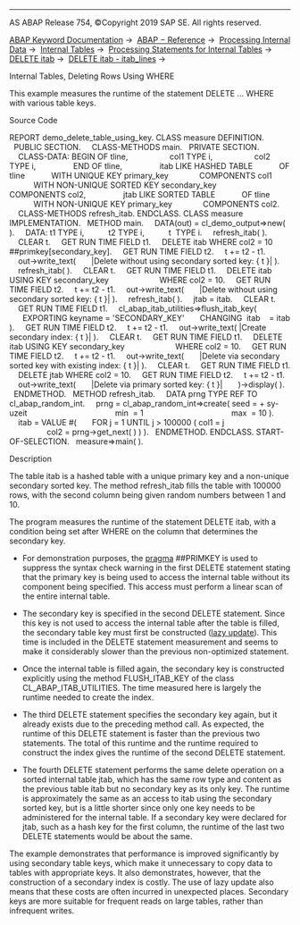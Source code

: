   

* * *

AS ABAP Release 754, ©Copyright 2019 SAP SE. All rights reserved.

[ABAP Keyword Documentation](javascript:call_link\('abenabap.htm'\)) →  [ABAP − Reference](javascript:call_link\('abenabap_reference.htm'\)) →  [Processing Internal Data](javascript:call_link\('abenabap_data_working.htm'\)) →  [Internal Tables](javascript:call_link\('abenitab.htm'\)) →  [Processing Statements for Internal Tables](javascript:call_link\('abentable_processing_statements.htm'\)) →  [DELETE itab](javascript:call_link\('abapdelete_itab.htm'\)) →  [DELETE itab - itab\_lines](javascript:call_link\('abapdelete_itab_lines.htm'\)) → 

Internal Tables, Deleting Rows Using WHERE

This example measures the runtime of the statement DELETE ... WHERE with various table keys.

Source Code

REPORT demo\_delete\_table\_using\_key.
CLASS measure DEFINITION.
  PUBLIC SECTION.
    CLASS-METHODS main.
  PRIVATE SECTION.
    CLASS-DATA: BEGIN OF tline,
                  col1 TYPE i,
                  col2 TYPE i,
                END OF tline,
                itab LIKE HASHED TABLE
           OF tline
           WITH UNIQUE KEY primary\_key
             COMPONENTS col1
           WITH NON-UNIQUE SORTED KEY secondary\_key
             COMPONENTS col2,
                jtab LIKE SORTED TABLE
           OF tline
           WITH NON-UNIQUE KEY primary\_key
             COMPONENTS col2.
    CLASS-METHODS refresh\_itab.
ENDCLASS.
CLASS measure IMPLEMENTATION.
  METHOD main.
    DATA(out) = cl\_demo\_output=>new( ).
    DATA: t1 TYPE i,
          t2 TYPE i,
          t  TYPE i.
    refresh\_itab( ).
    CLEAR t.
    GET RUN TIME FIELD t1.
    DELETE itab WHERE col2 = 10 ##primkey\[secondary\_key\].
    GET RUN TIME FIELD t2.
    t += t2 - t1.
    out->write\_text(
      |Delete without using secondary sorted key: { t }| ).
    refresh\_itab( ).
    CLEAR t.
    GET RUN TIME FIELD t1.
    DELETE itab USING KEY secondary\_key
                      WHERE col2 = 10.
    GET RUN TIME FIELD t2.
    t += t2 - t1.
    out->write\_text(
      |Delete without using secondary sorted key: { t }| ).
    refresh\_itab( ).
    jtab = itab.
    CLEAR t.
    GET RUN TIME FIELD t1.
    cl\_abap\_itab\_utilities=>flush\_itab\_key(
      EXPORTING keyname = 'SECONDARY\_KEY'
      CHANGING  itab    = itab ).
    GET RUN TIME FIELD t2.
    t += t2 - t1.
    out->write\_text( |Create secondary index: { t }| ).
    CLEAR t.
    GET RUN TIME FIELD t1.
    DELETE itab USING KEY secondary\_key
                      WHERE col2 = 10.
    GET RUN TIME FIELD t2.
    t += t2 - t1.
    out->write\_text(
      |Delete via secondary sorted key with existing index: { t }| ).
    CLEAR t.
    GET RUN TIME FIELD t1.
    DELETE jtab WHERE col2 = 10.
    GET RUN TIME FIELD t2.
    t += t2 - t1.
    out->write\_text(
      |Delete via primary sorted key: { t }|
      )->display( ).
  ENDMETHOD.
  METHOD refresh\_itab.
    DATA prng TYPE REF TO cl\_abap\_random\_int.
    prng = cl\_abap\_random\_int=>create( seed = + sy-uzeit
                                       min  = 1
                                       max  = 10 ).
    itab = VALUE #(
      FOR j = 1 UNTIL j > 100000 ( col1 = j
                                   col2 = prng->get\_next( ) ) ).
  ENDMETHOD.
ENDCLASS.
START-OF-SELECTION.
  measure=>main( ).

Description

The table itab is a hashed table with a unique primary key and a non-unique secondary sorted key. The method refresh\_itab fills the table with 100000 rows, with the second column being given random numbers between 1 and 10.

The program measures the runtime of the statement DELETE itab, with a condition being set after WHERE on the column that determines the secondary key.

-   For demonstration purposes, the [pragma](javascript:call_link\('abenpragma_glosry.htm'\) "Glossary Entry") ##PRIMKEY is used to suppress the syntax check warning in the first DELETE statement stating that the primary key is being used to access the internal table without its component being specified. This access must perform a linear scan of the entire internal table.

-   The secondary key is specified in the second DELETE statement. Since this key is not used to access the internal table after the table is filled, the secondary table key must first be constructed ([lazy update](javascript:call_link\('abenlazy_update_glosry.htm'\) "Glossary Entry")). This time is included in the DELETE statement measurement and seems to make it considerably slower than the previous non-optimized statement.

-   Once the internal table is filled again, the secondary key is constructed explicitly using the method FLUSH\_ITAB\_KEY of the class CL\_ABAP\_ITAB\_UTILITIES. The time measured here is largely the runtime needed to create the index.

-   The third DELETE statement specifies the secondary key again, but it already exists due to the preceding method call. As expected, the runtime of this DELETE statement is faster than the previous two statements. The total of this runtime and the runtime required to construct the index gives the runtime of the second DELETE statement.

-   The fourth DELETE statement performs the same delete operation on a sorted internal table jtab, which has the same row type and content as the previous table itab but no secondary key as its only key. The runtime is approximately the same as an access to itab using the secondary sorted key, but is a little shorter since only one key needs to be administered for the internal table. If a secondary key were declared for jtab, such as a hash key for the first column, the runtime of the last two DELETE statements would be about the same.

The example demonstrates that performance is improved significantly by using secondary table keys, which make it unnecessary to copy data to tables with appropriate keys. It also demonstrates, however, that the construction of a secondary index is costly. The use of lazy update also means that these costs are often incurred in unexpected places. Secondary keys are more suitable for frequent reads on large tables, rather than infrequent writes.